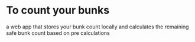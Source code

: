 # To count your bunks
a web app that stores your bunk count locally and calculates the remaining safe bunk count based on pre calculations 
